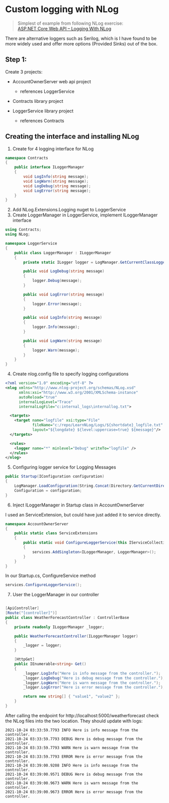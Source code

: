 ﻿# Custom logging with NLog

>Simplest of example from following NLog exercise:\
[ASP.NET Core Web API – Logging With NLog](https://code-maze.com/net-core-web-development-part3/)


There are alternative loggers such as Serilog, which is I have found to 
be more widely used and offer more options (Provided Sinks) out of the box.

## Step 1:
Create 3 projects:
- AccountOwnerServer web api project
  - references LoggerService
  
- Contracts library project

- LoggerService library project
  - references Contracts

## Creating the interface and installing NLog

1. Create for 4 logging interface for NLog

```csharp
namespace Contracts
{
    public interface ILoggerManager
    {
        void LogInfo(string message);
        void LogWarn(string message);
        void LogDebug(string message);
        void LogError(string message);
    }
}
```

2. Add NLog.Extensions.Logging nuget to LoggerService
3. Create LoggerManager in LoggerService, implement ILoggerManager interface
```csharp
using Contracts;
using NLog;

namespace LoggerService
{
    public class LoggerManager : ILoggerManager
    {
        private static ILogger logger = LogManager.GetCurrentClassLogger();

        public void LogDebug(string message)
        {
            logger.Debug(message);
        }

        public void LogError(string message)
        {
            logger.Error(message);
        }

        public void LogInfo(string message)
        {
            logger.Info(message);
        }

        public void LogWarn(string message)
        {
            logger.Warn(message);
        }
    }
}
```



4. Create nlog.config file to specify logging configurations
```xml
<?xml version="1.0" encoding="utf-8" ?>
<nlog xmlns="http://www.nlog-project.org/schemas/NLog.xsd"
      xmlns:xsi="http://www.w3.org/2001/XMLSchema-instance"
      autoReload="true"
      internalLogLevel="Trace"
      internalLogFile="c:internal_logs\internallog.txt">

  <targets>
    <target name="logfile" xsi:type="File"
            fileName="c:/repo/LearnNLog/Logs/${shortdate}_logfile.txt"
            layout="${longdate} ${level:uppercase=true} ${message}"/>
  </targets>

  <rules>
    <logger name="*" minlevel="Debug" writeTo="logfile" />
  </rules>
</nlog>

```

5. Configuring logger service for Logging Messages
```csharp
public Startup(IConfiguration configuration)
{
    LogManager.LoadConfiguration(String.Concat(Directory.GetCurrentDirectory(), "/nlog.config"));
    Configuration = configuration;
}
```

6. Inject ILoggerManager in Startup class in AccountOwnerServer

I used an ServiceExtension, but could have just added it to service directly.

```csharp
namespace AccountOwnerServer
{
    public static class ServiceExtensions
    {
        public static void ConfigureLoggerService(this IServiceCollection services)
        {
            services.AddSingleton<ILoggerManager, LoggerManager>();
        }
    }
}
```

In our Startup.cs, ConfigureService method
```csharp
services.ConfigureLoggerService();
```

7. User the LoggerManager in our controller

```csharp

[ApiController]
[Route("[controller]")]
public class WeatherForecastController : ControllerBase
{
    private readonly ILoggerManager _logger;

    public WeatherForecastController(ILoggerManager logger)
    {
        _logger = logger;
    }

    [HttpGet]
    public IEnumerable<string> Get()
    {
        _logger.LogInfo("Here is info message from the controller.");
        _logger.LogDebug("Here is debug message from the controller.");
        _logger.LogWarn("Here is warn message from the controller.");
        _logger.LogError("Here is error message from the controller.");

        return new string[] { "value1", "value2" };
    }
}

```

After calling the endpoint for http://localhost:5000/weatherforecast check the NLog files into the two location.
They should update with logs:
```
2021-10-24 03:33:59.7793 INFO Here is info message from the controller.
2021-10-24 03:33:59.7793 DEBUG Here is debug message from the controller.
2021-10-24 03:33:59.7793 WARN Here is warn message from the controller.
2021-10-24 03:33:59.7793 ERROR Here is error message from the controller.
2021-10-24 03:39:00.9208 INFO Here is info message from the controller.
2021-10-24 03:39:00.9571 DEBUG Here is debug message from the controller.
2021-10-24 03:39:00.9673 WARN Here is warn message from the controller.
2021-10-24 03:39:00.9673 ERROR Here is error message from the controller.
```




